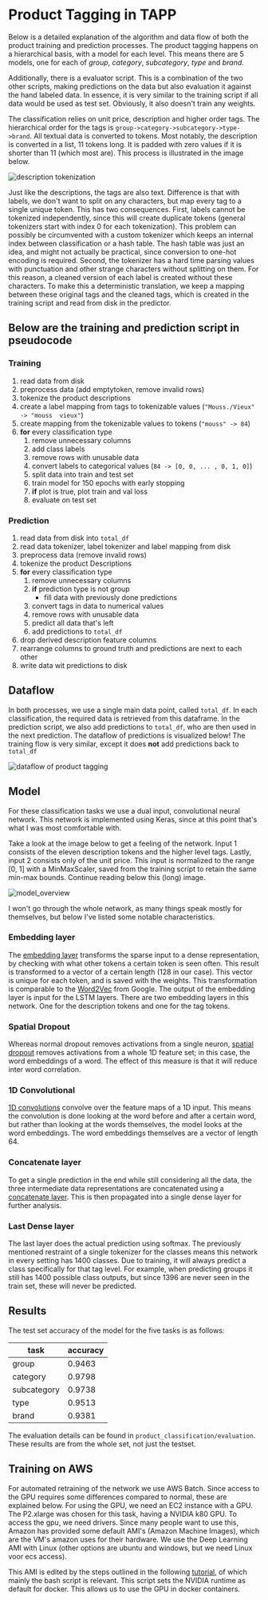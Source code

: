 # Product Tagging in TAPP

Below is a detailed explanation of the algorithm and data flow of both the product training and prediction processes. The product tagging happens on a hierarchical basis, with a model for each level. This means there are 5 models, one for each of *group*, *category*, *subcategory*, *type* and *brand*.

Additionally, there is a evaluator script. This is a combination of the two other scripts, making predictions on the data but also evaluation it against the hand labeled data. In essence, it is very similar to the training script if all data would be used as test set. Obviously, it also doesn't train any weights.

The classification relies on unit price, description and higher order tags. The hierarchical order for the tags is `group->category->subcategory->type->brand`.
All textual data is converted to tokens. Most notably, the description is converted in a list, 11 tokens long. It is padded with zero values if it is shorter than 11 (which most are). This process is illustrated in the image below.

![description tokenization](images/description_tokenizer_example.png)

Just like the descriptions, the tags are also text. Difference is that with labels, we don't want to split on any characters, but map every tag to a single unique token. This has two consequences.
First, labels cannot be tokenized independently, since this will create duplicate tokens (general tokenizers start with index 0 for each tokenization). This problem can possibly be circumvented with a custom tokenizer which keeps an internal index between classification or a hash table. The hash table was just an idea, and might not actually be practical, since conversion to one-hot encoding is required.
Second, the tokenizer has a hard time parsing values with punctuation and other strange characters without splitting on them. For this reason, a cleaned version of each label is created without these characters. To make this a deterministic translation, we keep a mapping between these original tags and the cleaned tags, which is created in the training script and read from disk in the predictor.

## Below are the training and prediction script in pseudocode

### Training

1. read data from disk
2. preprocess data (add emptytoken, remove invalid rows)
3. tokenize the product descriptions
4. create a label mapping from tags to tokenizable values (``"Mouss./Vieux" -> "mouss  vieux"``)
5. create mapping from the tokenizable values to tokens (`"mouss" -> 84`)
6. **for** every classification type
   1. remove unnecessary columns
   2. add class labels
   3. remove rows with unusable data
   4. convert labels to categorical values (`84 -> [0, 0, ... , 0, 1, 0]`)
   6. split data into train and test set
   7. train model for 150 epochs with early stopping
   8. **if** plot is true, plot train and val loss
   9. evaluate on test set

### Prediction

1. read data from disk into `total_df`
2. read data tokenizer, label tokenizer and label mapping from disk
3. preprocess data (remove invalid rows)
4. tokenize the product Descriptions
5. **for** every classification type
   1. remove unnecessary columns
   2. **if** prediction type is not group
      - fill data with previously done predictions
   3. convert tags in data to numerical values
   4. remove rows with unusable data
   5. predict all data that's left
   6. add predictions to `total_df`
6. drop derived description feature columns
7. rearrange columns to ground truth and predictions are next to each other
8. write data wit predictions to disk

## Dataflow
In both processes, we use a single main data point, called `total_df`. In each classification, the required data is retrieved from this dataframe. In the prediction script, we also add predictions to `total_df`, who are then used in the next prediction. The dataflow of predictions is visualized below! The training flow is very similar, except it does **not** add predictions back to `total_df`

![dataflow of product tagging](images/product_prediction_data_flow.png)

## Model
For these classification tasks we use a dual input, convolutional neural network. This network is implemented using Keras, since at this point that's what I was most comfortable with.

 Take a look at the image below to get a feeling of the network. Input 1 consists of the eleven description tokens and the higher level tags. Lastly, input 2 consists only of the unit price. This input is normalized to the range [0, 1] with a MinMaxScaler, saved from the training script to retain the same min-max bounds. Continue reading below this (long) image.

![model_overview](images/model_tag_Subcategory.png)


I won't go through the whole network, as many things speak mostly for themselves, but below I've listed some notable characteristics.

### Embedding layer
The [embedding layer](https://keras.io/layers/embeddings/) transforms the sparse input to a dense representation, by checking with what other tokens a certain token is seen often. This result is transformed to a vector of a certain length (128 in our case). This vector is unique for each token, and is saved with the weights. This transformation is comparable to the [Word2Vec](https://en.wikipedia.org/wiki/Word2vec) from Google. The output of the embedding layer is input for the LSTM layers. There are two embedding layers in this network. One for the description tokens and one for the tag tokens.

### Spatial Dropout
Whereas normal dropout removes activations from a single neuron, [spatial dropout](https://keras.io/layers/core/#spatialdropout1d) removes activations from a whole 1D feature set; in this case, the word embeddings of a word. The effect of this measure is that it will reduce inter word correlation.

### 1D Convolutional
[1D convolutions](https://keras.io/layers/convolutional/#conv1D) convolve over the feature maps of a 1D input. This means the convolution is done looking at the word before and after a certain word, but rather than looking at the words themselves, the model looks at the word embeddings. The word embeddings themselves are a vector of length 64.

### Concatenate layer
To get a single prediction in the end while still considering all the data, the three intermediate data representations are concatenated using a [concatenate layer](https://keras.io/layers/merge/#concatenate). This is then propagated into a single dense layer for further analysis.

### Last Dense layer
The last layer does the actual prediction using softmax. The previously mentioned restraint of a single tokenizer for the classes means this network in every setting has 1400 classes. Due to training, it will always predict a class specifically for that tag level. For example, when predicting groups it still has 1400 possible class outputs, but since 1396 are never seen in the train set, these will never be predicted.

## Results
The test set accuracy of the model for the five tasks is as follows:

| task      | accuracy |
|-----------|----------|
|group        | 0.9463 |
|category     | 0.9798 |
| subcategory | 0.9738 |
| type        | 0.9513 |
| brand       | 0.9381 |

The evaluation details can be found in `product_classification/evaluation`. These results are from the whole set, not just the testset.

## Training on AWS
For automated retraining of the network we use AWS Batch. Since access to the GPU requires some differences compared to normal, these are explained below.
For using the GPU, we need an EC2 instance with a GPU. The P2.xlarge was chosen for this task, having a NVIDIA k80 GPU. To access the gpu, we need drivers. Since many people want to use this, Amazon
has provided some default AMI's (Amazon Machine Images), which are the VM's amazon uses for their hardware. We use the Deep Learning AMI with Linux (other options are ubuntu and windows, but we need Linux voor ecs access).

This AMI is edited by the steps outlined in the following [tutorial](https://docs.aws.amazon.com/batch/latest/userguide/batch-gpu-ami.html), of which mainly the bash script is relevant. This script sets the NVIDIA runtime as default for docker.
This allows us to use the GPU in docker containers.
